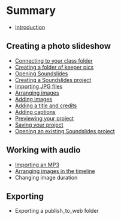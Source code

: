 # Summary

* [Introduction](README.md)

## Creating a photo slideshow
* [Connecting to your class folder](connecting-to-your-class-folder.md)
* [Creating a folder of keeper pics](creating-a-folder-of-keeper-pics.md)
* [Opening Soundslides](opening-soundslides.md)
* [Creating a Soundslides project](creating-a-soundslides-project.md)
* [Importing JPG files](importing-jpg-files.md)
* [Arranging images](arranging-images.md)
* [Adding images](adding-images.md)
* [Adding a title and credits](adding-a-title-and-credits.md)
* [Adding captions](adding-captions.md)
* [Previewing your project](previewing-your-project.md)
* [Saving your project](saving-your-project.md)
* [Opening an existing Soundslides project](opening-an-existing-soundslides-project.md)

## Working with audio
* [Importing an MP3](importing-an-mp3.md)
* [Arranging images in the timeline](arranging-images-over-the-timeline.md)
* Changing image duration

## Exporting
* Exporting a publish\_to\_web folder

